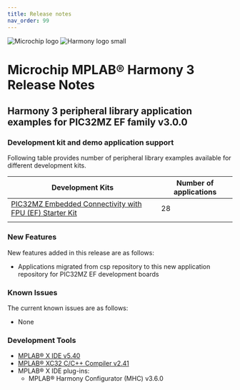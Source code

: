 ```yaml
---
title: Release notes
nav_order: 99
---
```


![Microchip logo](https://raw.githubusercontent.com/wiki/Microchip-MPLAB-Harmony/Microchip-MPLAB-Harmony.github.io/images/microchip_logo.png)
![Harmony logo small](https://raw.githubusercontent.com/wiki/Microchip-MPLAB-Harmony/Microchip-MPLAB-Harmony.github.io/images/microchip_mplab_harmony_logo_small.png)

# Microchip MPLAB® Harmony 3 Release Notes

## Harmony 3 peripheral library application examples for PIC32MZ EF family v3.0.0

### Development kit and demo application support

Following table provides number of peripheral library examples available for different development kits.

|                                              Development Kits                                                | Number of applications |
| -------------------------------------------------------------------------------------------------------------| -- |
| [PIC32MZ Embedded Connectivity with FPU (EF) Starter Kit](https://www.microchip.com/DevelopmentTools/ProductDetails/dm320007) | 28 |
|||

### New Features

New features added in this release are as follows:

- Applications migrated from csp repository to this new application repository for PIC32MZ EF development boards

    
### Known Issues

The current known issues are as follows:

- None

### Development Tools

- [MPLAB® X IDE v5.40](https://www.microchip.com/mplab/mplab-x-ide)
- [MPLAB® XC32 C/C++ Compiler v2.41](https://www.microchip.com/mplab/compilers)
- MPLAB® X IDE plug-ins:
  - MPLAB® Harmony Configurator (MHC) v3.6.0